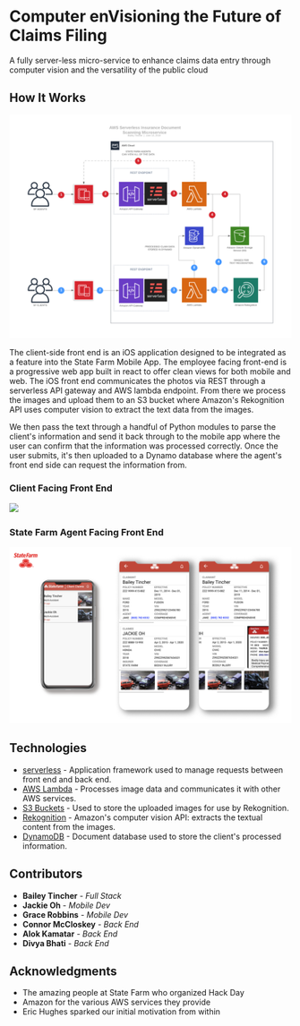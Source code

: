 # Computer enVisioning the Future of Claims Filing

A fully server-less micro-service to enhance claims data entry through computer vision and the versatility of the public cloud

## How It Works

<img src="diagram.png" width="700">

The client-side front end is an iOS application designed to be integrated as a feature into the State Farm Mobile App. The employee facing front-end is a progressive web app built in react to offer clean views for both mobile and web. The iOS front end communicates the photos via REST through a serverless API gateway and AWS lambda endpoint.  From there we process the images and upload them to an S3 bucket where Amazon's Rekognition API uses computer vision to extract the text data from the images.

We then pass the text through a handful of Python modules to parse the client's information and send it back through to the mobile app where the user can confirm that the information was processed correctly.  Once the user submits, it's then uploaded to a Dynamo database where the agent's front end side can request the information from.

### Client Facing Front End
<img src="Artboard.png" width="700">

### State Farm Agent Facing Front End
<img src="sf-agent.png" width="700">


## Technologies

* [serverless](https://serverless.com/) - Application framework used to manage requests between front end and back end.
* [AWS Lambda](https://aws.amazon.com/lambda/) - Processes image data and communicates it with other AWS services.
* [S3 Buckets]((https://aws.amazon.com/s3/)) - Used to store the uploaded images for use by Rekognition.
* [Rekognition](https://aws.amazon.com/rekognition/) - Amazon's computer vision API: extracts the textual content from the images.
* [DynamoDB](https://aws.amazon.com/dynamodb/) - Document database used to store the client's processed information.

## Contributors

* **Bailey Tincher** - *Full Stack*
* **Jackie Oh** - *Mobile Dev*
* **Grace Robbins** - *Mobile Dev*
* **Connor McCloskey** - *Back End*
* **Alok Kamatar** - *Back End*
* **Divya Bhati** - *Back End*

## Acknowledgments

* The amazing people at State Farm who organized Hack Day
* Amazon for the various AWS services they provide
* Eric Hughes sparked our initial motivation from within
